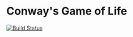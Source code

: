 # Conway's Game of Life

[![Build Status](https://travis-ci.org/jakent/game-of-life-interactive.svg?branch=master)](https://travis-ci.org/jakent/game-of-life-interactive)
